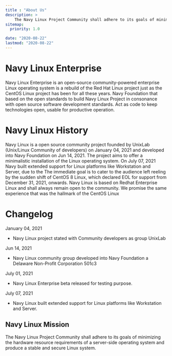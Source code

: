 ```yaml
---
title : "About Us"
description: >
    The Navy Linux Project Community shall adhere to its goals of minimizing the hardware resource requirements of a server-side operating system and produce a stable and secure Linux system.
sitemap:
  priority: 1.0

date: "2020-08-22"
lastmod: "2020-08-22"
---
```


# Navy Linux Enterprise

Navy Linux Enterprise is an open-source community-powered enterprise Linux operating system is a rebuild of the Red Hat Linux project just as the CentOS Linux project has been for all these years. Navy Foundation that based on the open standards to build Navy Linux Project in consonance with open source software development standards. Act as code to keep technologies open, usable for productive operation.

# Navy Linux History

Navy Linux is a open source community project founded by UnixLab (Unix/Linux Community of developers) on January 04, 2021 and developed into Navy Foundation on Jun 14, 2021. The project aims to offer a minimalistic installation of the Linux operating system. On July 07, 2021 Navy built extended support for Linux platforms like Workstation and Server, due to the  The immediate goal is to cater to the audience left reeling by the sudden shift of CentOS 8 Linux, which declared EOL for support from December 31, 2021, onwards. Navy Linux is based on Redhat Enterprise Linux and shall always remain open to the community. We promise the same experience that was the hallmark of the CentOS Linux

# Changelog

January 04, 2021
  -  Navy Linux project stated with Community developers as group UnixLab

Jun 14, 2021
  -  Navy Linux community group developed into Navy Foundation a Delaware Non-Profit Corporation 501c3

July 01, 2021
   - Navy Linux Enterprise beta released for testing purpose.

July 07, 2021
  -  Navy Linux built extended support for Linux platforms like Workstation and Server.



## Navy Linux Mission

The Navy Linux Project Community shall adhere to its goals of minimizing the hardware resource requirements of a server-side operating system and produce a stable and secure Linux system.
